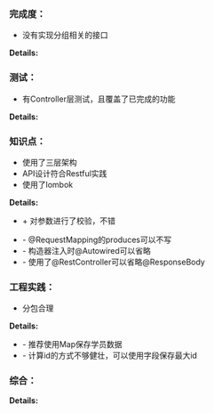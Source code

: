 ### 完成度：
* 没有实现分组相关的接口

__Details:__



### 测试：
* 有Controller层测试，且覆盖了已完成的功能

__Details:__



### 知识点：
* 使用了三层架构
* API设计符合Restful实践
* 使用了lombok

__Details:__
+ \+ 对参数进行了校验，不错
- \- @RequestMapping的produces可以不写
- \- 构造器注入时@Autowired可以省略
- \- 使用了@RestController可以省略@ResponseBody

### 工程实践：
* 分包合理

__Details:__

- \- 推荐使用Map保存学员数据
- \- 计算id的方式不够健壮，可以使用字段保存最大id

### 综合：


__Details:__



